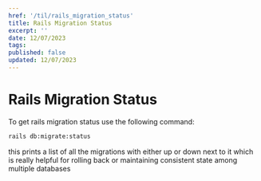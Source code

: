 ```yaml
---
href: '/til/rails_migration_status'
title: Rails Migration Status
excerpt: ''
date: 12/07/2023
tags: 
published: false
updated: 12/07/2023
---
```


# Rails Migration Status

To get rails migration status use the following command:
```bash
rails db:migrate:status
```

this prints a list of all the migrations with either up or down next to it which is really helpful for rolling back or maintaining consistent state among multiple databases
